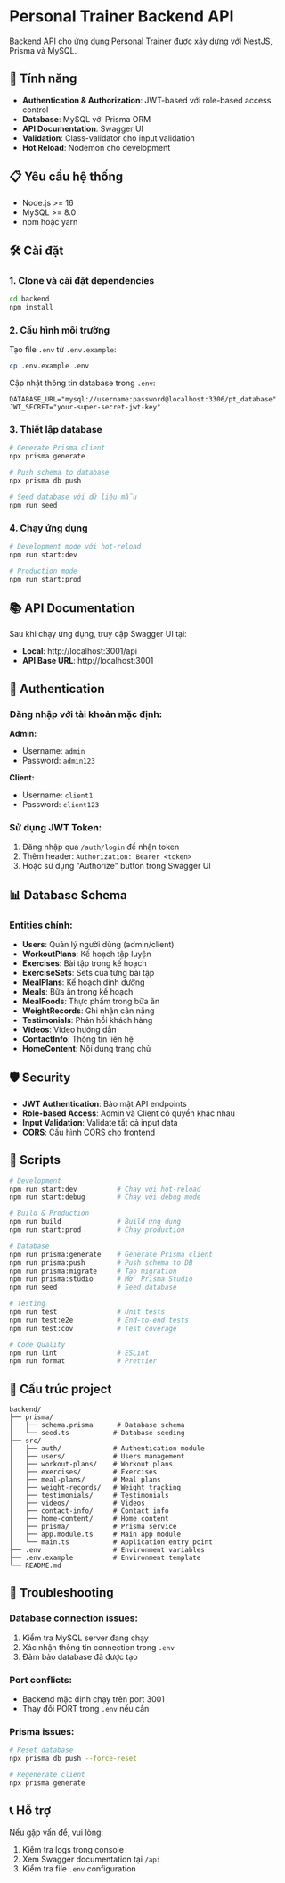 # Personal Trainer Backend API

Backend API cho ứng dụng Personal Trainer được xây dựng với NestJS, Prisma và MySQL.

## 🚀 Tính năng

- **Authentication & Authorization**: JWT-based với role-based access control
- **Database**: MySQL với Prisma ORM
- **API Documentation**: Swagger UI
- **Validation**: Class-validator cho input validation
- **Hot Reload**: Nodemon cho development

## 📋 Yêu cầu hệ thống

- Node.js >= 16
- MySQL >= 8.0
- npm hoặc yarn

## 🛠️ Cài đặt

### 1. Clone và cài đặt dependencies

```bash
cd backend
npm install
```

### 2. Cấu hình môi trường

Tạo file `.env` từ `.env.example`:

```bash
cp .env.example .env
```

Cập nhật thông tin database trong `.env`:

```env
DATABASE_URL="mysql://username:password@localhost:3306/pt_database"
JWT_SECRET="your-super-secret-jwt-key"
```

### 3. Thiết lập database

```bash
# Generate Prisma client
npx prisma generate

# Push schema to database
npx prisma db push

# Seed database với dữ liệu mẫu
npm run seed
```

### 4. Chạy ứng dụng

```bash
# Development mode với hot-reload
npm run start:dev

# Production mode
npm run start:prod
```

## 📚 API Documentation

Sau khi chạy ứng dụng, truy cập Swagger UI tại:
- **Local**: http://localhost:3001/api
- **API Base URL**: http://localhost:3001

## 🔐 Authentication

### Đăng nhập với tài khoản mặc định:

**Admin:**
- Username: `admin`
- Password: `admin123`

**Client:**
- Username: `client1`
- Password: `client123`

### Sử dụng JWT Token:

1. Đăng nhập qua `/auth/login` để nhận token
2. Thêm header: `Authorization: Bearer <token>`
3. Hoặc sử dụng "Authorize" button trong Swagger UI

## 📊 Database Schema

### Entities chính:

- **Users**: Quản lý người dùng (admin/client)
- **WorkoutPlans**: Kế hoạch tập luyện
- **Exercises**: Bài tập trong kế hoạch
- **ExerciseSets**: Sets của từng bài tập
- **MealPlans**: Kế hoạch dinh dưỡng
- **Meals**: Bữa ăn trong kế hoạch
- **MealFoods**: Thực phẩm trong bữa ăn
- **WeightRecords**: Ghi nhận cân nặng
- **Testimonials**: Phản hồi khách hàng
- **Videos**: Video hướng dẫn
- **ContactInfo**: Thông tin liên hệ
- **HomeContent**: Nội dung trang chủ

## 🛡️ Security

- **JWT Authentication**: Bảo mật API endpoints
- **Role-based Access**: Admin và Client có quyền khác nhau
- **Input Validation**: Validate tất cả input data
- **CORS**: Cấu hình CORS cho frontend

## 🔧 Scripts

```bash
# Development
npm run start:dev          # Chạy với hot-reload
npm run start:debug        # Chạy với debug mode

# Build & Production
npm run build              # Build ứng dụng
npm run start:prod         # Chạy production

# Database
npm run prisma:generate    # Generate Prisma client
npm run prisma:push        # Push schema to DB
npm run prisma:migrate     # Tạo migration
npm run prisma:studio      # Mở Prisma Studio
npm run seed               # Seed database

# Testing
npm run test               # Unit tests
npm run test:e2e           # End-to-end tests
npm run test:cov           # Test coverage

# Code Quality
npm run lint               # ESLint
npm run format             # Prettier
```

## 📁 Cấu trúc project

```
backend/
├── prisma/
│   ├── schema.prisma      # Database schema
│   └── seed.ts           # Database seeding
├── src/
│   ├── auth/             # Authentication module
│   ├── users/            # Users management
│   ├── workout-plans/    # Workout plans
│   ├── exercises/        # Exercises
│   ├── meal-plans/       # Meal plans
│   ├── weight-records/   # Weight tracking
│   ├── testimonials/     # Testimonials
│   ├── videos/           # Videos
│   ├── contact-info/     # Contact info
│   ├── home-content/     # Home content
│   ├── prisma/           # Prisma service
│   ├── app.module.ts     # Main app module
│   └── main.ts           # Application entry point
├── .env                  # Environment variables
├── .env.example          # Environment template
└── README.md
```

## 🐛 Troubleshooting

### Database connection issues:
1. Kiểm tra MySQL server đang chạy
2. Xác nhận thông tin connection trong `.env`
3. Đảm bảo database đã được tạo

### Port conflicts:
- Backend mặc định chạy trên port 3001
- Thay đổi PORT trong `.env` nếu cần

### Prisma issues:
```bash
# Reset database
npx prisma db push --force-reset

# Regenerate client
npx prisma generate
```

## 📞 Hỗ trợ

Nếu gặp vấn đề, vui lòng:
1. Kiểm tra logs trong console
2. Xem Swagger documentation tại `/api`
3. Kiểm tra file `.env` configuration